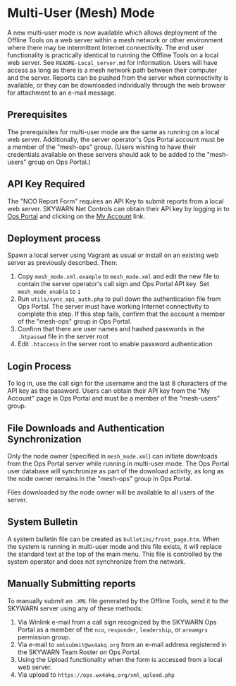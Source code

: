 # Multi-User (Mesh) Mode

A new multi-user mode is now available which allows deployment of the Offline Tools on a web server within a mesh network or other environment where there may be intermittent Internet connectivity.  The end user functionality is practically identical to running the Offline Tools on a local web server.  See `README-Local_server.md` for information.  Users will have access as long as there is a mesh network path between their computer and the server.  Reports can be pushed from the server when connectivity is available, or they can be downloaded individually through the web browser for attachment to an e-mail message.

## Prerequisites

The prerequisites for multi-user mode are the same as running on a local web server.  Additionally, the server operator's Ops Portal account must be a member of the "mesh-ops" group.  (Users wishing to have their credentials available on these servers should ask to be added to the "mesh-users" group on Ops Portal.)

## API Key Required

The "NCO Report Form" requires an API Key to submit reports from a local web server.  SKYWARN Net Controls can obtain their API key by logging in to [Ops Portal](https://ops.wx4akq.org) and clicking on the [My Account](https://ops.wx4akq.org/myaccount.php) link.

## Deployment process

Spawn a local server using Vagrant as usual or install on an existing web server as previously described.  Then:

  1. Copy `mesh_mode.xml.example` to `mesh_mode.xml` and edit the new file to contain the server operator's call sign and Ops Portal API key.  Set `mesh_mode_enable` to `1`
  2. Run `utils/sync_api_auth.php` to pull down the authentication file from Ops Portal.  The server must have working Internet connectivity to complete this step.  If this step fails, confirm that the account a member of the "mesh-ops" group in Ops Portal.
  3. Confirm that there are user names and hashed passwords in the `.htpasswd` file in the server root
  4. Edit `.htaccess` in the server root to enable password authentication

## Login Process

To log in, use the call sign for the username and the last 8 characters of the API key as the password.  Users can obtain their API key from the "My Account" page in Ops Portal and must be a member of the "mesh-users" group.

## File Downloads and Authentication Synchronization

Only the node owner (specified in `mesh_mode.xml`) can initiate downloads from the Ops Portal server while running in multi-user mode.  The Ops Portal user database will synchronize as part of the download activity, as long as the node owner remains in the "mesh-ops" group in Ops Portal.

Files downloaded by the node owner will be available to all users of the server.

## System Bulletin

A system bulletin file can be created as `bulletins/front_page.htm`.  When the system is running in multi-user mode and this file exists, it will replace the standard text at the top of the main menu.  This file is controlled by the system operator and does not synchronize from the network.

## Manually Submitting reports

To manually submit an `.XML` file generated by the Offline Tools, send it to the SKYWARN server using any of these methods:

  1. Via Winlink e-mail from a call sign recognized by the SKYWARN Ops Portal as a member of the `nco`, `responder`, `leadership`, or `areamgrs` permission group.
  2. Via e-mail to `xmlsubmit@wx4akq.org` from an e-mail address registered in the SKYWARN Team Roster on Ops Portal.
  3. Using the Upload functionality when the form is accessed from a local web server.
  4. Via upload to `https://ops.wx4akq.org/xml_upload.php`
